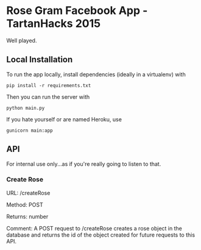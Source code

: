 Rose Gram Facebook App - TartanHacks 2015
=========================================
Well played.

Local Installation
------------------

To run the app locally, install dependencies (ideally in a virtualenv) with

`pip install -r requirements.txt`

Then you can run the server with

`python main.py`

If you hate yourself or are named Heroku, use

`gunicorn main:app`

API
---
For internal use only...as if you're really going to listen to that.

### Create Rose

URL: /createRose

Method: POST

Returns: number

Comment: A POST request to /createRose creates a rose object in the database and returns the id of the object created for future requests to this API.